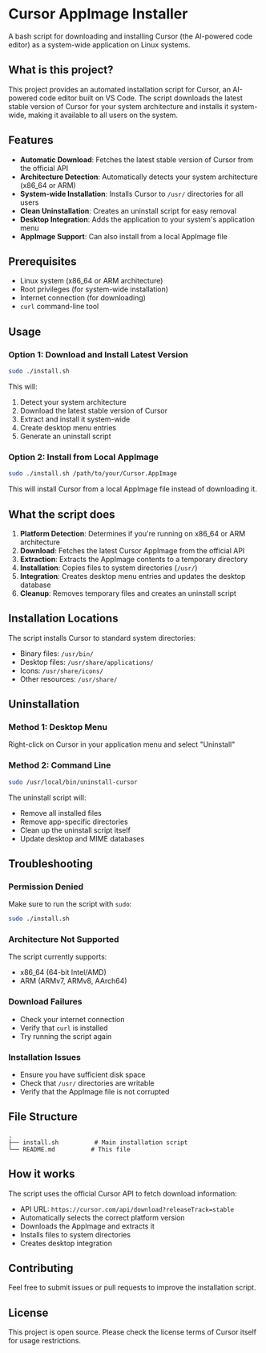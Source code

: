 # Cursor AppImage Installer

A bash script for downloading and installing Cursor (the AI-powered code editor) as a system-wide application on Linux systems.

## What is this project?

This project provides an automated installation script for Cursor, an AI-powered code editor built on VS Code. The script downloads the latest stable version of Cursor for your system architecture and installs it system-wide, making it available to all users on the system.

## Features

- **Automatic Download**: Fetches the latest stable version of Cursor from the official API
- **Architecture Detection**: Automatically detects your system architecture (x86_64 or ARM)
- **System-wide Installation**: Installs Cursor to `/usr/` directories for all users
- **Clean Uninstallation**: Creates an uninstall script for easy removal
- **Desktop Integration**: Adds the application to your system's application menu
- **AppImage Support**: Can also install from a local AppImage file

## Prerequisites

- Linux system (x86_64 or ARM architecture)
- Root privileges (for system-wide installation)
- Internet connection (for downloading)
- `curl` command-line tool

## Usage

### Option 1: Download and Install Latest Version

```bash
sudo ./install.sh
```

This will:
1. Detect your system architecture
2. Download the latest stable version of Cursor
3. Extract and install it system-wide
4. Create desktop menu entries
5. Generate an uninstall script

### Option 2: Install from Local AppImage

```bash
sudo ./install.sh /path/to/your/Cursor.AppImage
```

This will install Cursor from a local AppImage file instead of downloading it.

## What the script does

1. **Platform Detection**: Determines if you're running on x86_64 or ARM architecture
2. **Download**: Fetches the latest Cursor AppImage from the official API
3. **Extraction**: Extracts the AppImage contents to a temporary directory
4. **Installation**: Copies files to system directories (`/usr/`)
5. **Integration**: Creates desktop menu entries and updates the desktop database
6. **Cleanup**: Removes temporary files and creates an uninstall script

## Installation Locations

The script installs Cursor to standard system directories:
- Binary files: `/usr/bin/`
- Desktop files: `/usr/share/applications/`
- Icons: `/usr/share/icons/`
- Other resources: `/usr/share/`

## Uninstallation

### Method 1: Desktop Menu
Right-click on Cursor in your application menu and select "Uninstall"

### Method 2: Command Line
```bash
sudo /usr/local/bin/uninstall-cursor
```

The uninstall script will:
- Remove all installed files
- Remove app-specific directories
- Clean up the uninstall script itself
- Update desktop and MIME databases

## Troubleshooting

### Permission Denied
Make sure to run the script with `sudo`:
```bash
sudo ./install.sh
```

### Architecture Not Supported
The script currently supports:
- x86_64 (64-bit Intel/AMD)
- ARM (ARMv7, ARMv8, AArch64)

### Download Failures
- Check your internet connection
- Verify that `curl` is installed
- Try running the script again

### Installation Issues
- Ensure you have sufficient disk space
- Check that `/usr/` directories are writable
- Verify that the AppImage file is not corrupted

## File Structure

```
.
├── install.sh          # Main installation script
└── README.md          # This file
```

## How it works

The script uses the official Cursor API to fetch download information:
- API URL: `https://cursor.com/api/download?releaseTrack=stable`
- Automatically selects the correct platform version
- Downloads the AppImage and extracts it
- Installs files to system directories
- Creates desktop integration

## Contributing

Feel free to submit issues or pull requests to improve the installation script.

## License

This project is open source. Please check the license terms of Cursor itself for usage restrictions. 